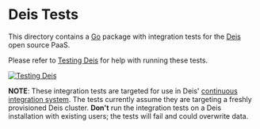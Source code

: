 # Deis Tests

This directory contains a [Go](http://golang.org/) package with integration
tests for the [Deis](http://deis.io/) open source PaaS.

Please refer to [Testing Deis](http://docs.deis.io/en/latest/contributing/testing/)
for help with running these tests.

[![Testing Deis](https://readthedocs.org/projects/deis/badge/)](http://docs.deis.io/en/latest/contributing/testing/)

**NOTE**: These integration tests are targeted for use in Deis'
[continuous integration system](http://ci.deis.io/). The tests currently assume
they are targeting a freshly provisioned Deis cluster. **Don't** run the
integration tests on a Deis installation with existing users; the tests will
fail and could overwrite data.

